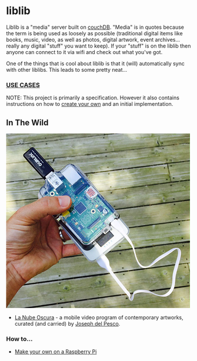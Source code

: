 # liblib 

Liblib is a "media" server built on [couchDB](http://couchdb.apache.org/). "Media" is in quotes because the term is being used as loosely as possible (traditional digital items like books, music, video, as well as photos, digital artwork, event archives... really any digital "stuff" you want to keep).  If your "stuff" is on the liblib then anyone can connect to it via wifi and check out what you've got.

One of the things that is cool about liblib is that it (will) automatically sync with other liblibs. This leads to some pretty neat...
 
### [USE CASES](docs/use-cases.md)


NOTE: This project is primarily a specification. However it also contains instructions on how to [create your own](docs/raspberry-pi.md) and an initial implementation.

## In The Wild

![la-nube-oscura](docs/assets/lanubeoscura.jpg)

* [La Nube Oscura](https://github.com/owise1/kadist-dark-clouds-exhibition) - a mobile video program of contemporary artworks, curated (and carried) by [Joseph del Pesco](http://www.delpesco.com/).

### How to... 

* [Make your own on a Raspberry Pi](docs/raspberry-pi.md)
